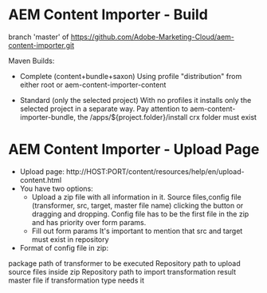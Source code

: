 AEM Content Importer - Build
==============
branch 'master' of https://github.com/Adobe-Marketing-Cloud/aem-content-importer.git

Maven Builds:

- Complete (content+bundle+saxon)
Using profile "distribution" from either root or aem-content-importer-content

- Standard (only the selected project)
With no profiles it installs only the selected project in a separate way.
Pay attention to aem-content-importer-bundle, the /apps/${project.folder}/install crx folder must exist


AEM Content Importer -  Upload Page
===================================
- Upload page: http://HOST:PORT/content/resources/help/en/upload-content.html
- You have two options: 
	* Upload a zip file with all information in it. Source files,config file (transformer, src, target, master file name) clicking the button or dragging and dropping. Config file 
	  has to be the first file in the zip and has priority over form params.
	* Fill out form params
  It's important to mention that src and target must exist in repository
- Format of config file in zip:
<?xml version="1.0" encoding="utf-8"?>
<config>
<transformer>package path of transformer to be executed</transformer>
<src>Repository path to upload source files inside zip</src>
<target>Repository path to import transformation result</target>
<masterFile>master file if transformation type needs it</masterFile>
</config>

